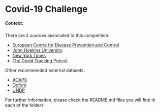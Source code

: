 # Covid-19 Challenge

##### Context:

There are 4 sources associated to this competition:

- [European Centre for Disease Prevention and Control](European%20Centre%20for%20Disease%20Prevention%20and%20Control)
- [John Hopkins University](John%20Hopkins%20University)
- [New York Times](New%20York%20Times)
- [The Covid Tracking Project](The%20Covid%20Tracking%20Project)

Other recommended external datasets:

- [ACAPS](https://www.acaps.org/secondary-impacts-covid-19#:~:text=The%20objective%20of%20the%20dataset,of%20the%20COVID%2D19%20pandemic.&text=The%20dataset%20will%20track%20secondary,%2C%20health%2C%20migration%20and%20education)
- [Oxford](https://github.com/OxCGRT/covid-policy-tracker)
- [UNDP](https://data.undp.org/content/assessing-covid-impacts-on-the-sdgs/)

For further information, please check the README.md files you will find in each of the folders



